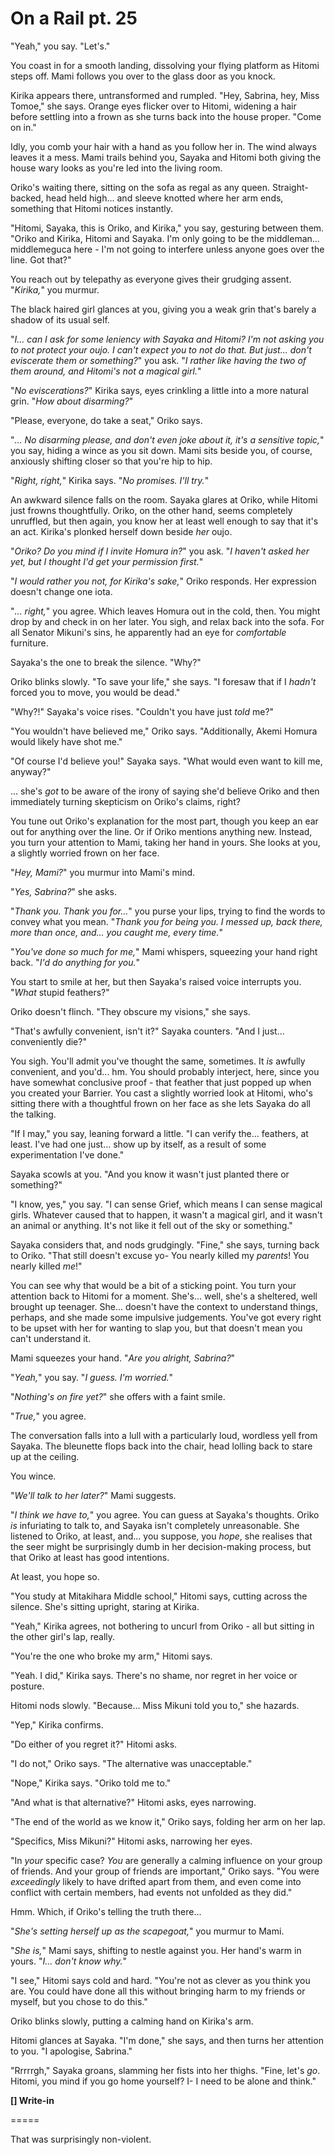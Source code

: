 # On a Rail pt. 25

"Yeah," you say. "Let's."

You coast in for a smooth landing, dissolving your flying platform as Hitomi steps off. Mami follows you over to the glass door as you knock.

Kirika appears there, untransformed and rumpled. "Hey, Sabrina, hey, Miss Tomoe," she says. Orange eyes flicker over to Hitomi, widening a hair before settling into a frown as she turns back into the house proper. "Come on in."

Idly, you comb your hair with a hand as you follow her in. The wind always leaves it a mess. Mami trails behind you, Sayaka and Hitomi both giving the house wary looks as you're led into the living room.

Oriko's waiting there, sitting on the sofa as regal as any queen. Straight-backed, head held high... and sleeve knotted where her arm ends, something that Hitomi notices instantly.

"Hitomi, Sayaka, this is Oriko, and Kirika," you say, gesturing between them. "Oriko and Kirika, Hitomi and Sayaka. I'm only going to be the middleman... middlemeguca here - I'm not going to interfere unless anyone goes over the line. Got that?"

You reach out by telepathy as everyone gives their grudging assent. "*Kirika,*" you murmur.

The black haired girl glances at you, giving you a weak grin that's barely a shadow of its usual self.

"*I... can I ask for *some* leniency with Sayaka and Hitomi? I'm *not* asking you to not protect your oujo. I can't expect you to not do that. But just... don't eviscerate them or something?*" you ask. "*I rather like having the two of them around, and Hitomi's not a magical girl.*"

"*No eviscerations?*" Kirika says, eyes crinkling a little into a more natural grin. "*How about disarming?*"

"Please, everyone, do take a seat," Oriko says.

"*... No disarming please, and don't even joke about it, it's a sensitive topic,*" you say, hiding a wince as you sit down. Mami sits beside you, of course, anxiously shifting closer so that you're hip to hip.

"*Right, right,*" Kirika says. "*No promises. I'll try.*"

An awkward silence falls on the room. Sayaka glares at Oriko, while Hitomi just frowns thoughtfully. Oriko, on the other hand, seems completely unruffled, but then again, you know her at least well enough to say that it's an act. Kirika's plonked herself down beside *her* oujo.

"*Oriko? Do you mind if I invite Homura in?*" you ask. "*I haven't asked her yet, but I thought I'd get your permission first.*"

"*I would rather you not, for Kirika's sake,*" Oriko responds. Her expression doesn't change one iota.

"*... right,*" you agree. Which leaves Homura out in the cold, then. You might drop by and check in on her later. You sigh, and relax back into the sofa. For all Senator Mikuni's sins, he apparently had an eye for *comfortable* furniture.

Sayaka's the one to break the silence. "Why?"

Oriko blinks slowly. "To save your life," she says. "I foresaw that if I *hadn't* forced you to move, you would be dead."

"Why?!" Sayaka's voice rises. "Couldn't you have just *told* me?"

"You wouldn't have believed me," Oriko says. "Additionally, Akemi Homura would likely have shot me."

"Of course I'd believe you!" Sayaka says. "What would even want to kill me, anyway?"

... she's *got* to be aware of the irony of saying she'd believe Oriko and then immediately turning skepticism on Oriko's claims, right?

You tune out Oriko's explanation for the most part, though you keep an ear out for anything over the line. Or if Oriko mentions anything new. Instead, you turn your attention to Mami, taking her hand in yours. She looks at you, a slightly worried frown on her face.

"*Hey, Mami?*" you murmur into Mami's mind.

"*Yes, Sabrina?*" she asks.

"*Thank you. Thank you for...*" you purse your lips, trying to find the words to convey what you mean. "*Thank you for being *you*. I messed up, back there, more than once, and... you caught me, every time.*"

"*You've done so much for me,*" Mami whispers, squeezing your hand right back. "*I'd do anything for you.*"

You start to smile at her, but then Sayaka's raised voice interrupts you. "*What* stupid feathers?"

Oriko doesn't flinch. "They obscure my visions," she says.

"That's awfully convenient, isn't it?" Sayaka counters. "And I just... conveniently die?"

You sigh. You'll admit you've thought the same, sometimes. It *is* awfully convenient, and you'd... hm. You should probably interject, here, since you have somewhat conclusive proof - that feather that just popped up when you created your Barrier. You cast a slightly worried look at Hitomi, who's sitting there with a thoughtful frown on her face as she lets Sayaka do all the talking.

"If I may," you say, leaning forward a little. "I can verify the... feathers, at least. I've had one just... show up by itself, as a result of some experimentation I've done."

Sayaka scowls at you. "And you know it wasn't just planted there or something?"

"I know, yes," you say. "I can sense Grief, which means I can sense magical girls. Whatever caused that to happen, it wasn't a magical girl, and it wasn't an animal or anything. It's not like it fell out of the sky or something."

Sayaka considers that, and nods grudgingly. "Fine," she says, turning back to Oriko. "That still doesn't excuse yo- You nearly killed my *parents*! You nearly killed *me*!"

You can see why that would be a bit of a sticking point. You turn your attention back to Hitomi for a moment. She's... well, she's a sheltered, well brought up teenager. She... doesn't have the context to understand things, perhaps, and she made some impulsive judgements. You've got every right to be upset with her for wanting to slap you, but that doesn't mean you can't understand it.

Mami squeezes your hand. "*Are you alright, Sabrina?*"

"*Yeah,*" you say. "*I guess. I'm worried.*"

"*Nothing's on fire yet?*" she offers with a faint smile.

"*True,*" you agree.

The conversation falls into a lull with a particularly loud, wordless yell from Sayaka. The bleunette flops back into the chair, head lolling back to stare up at the ceiling.

You wince.

"*We'll talk to her later?*" Mami suggests.

"*I think we have to,*" you agree. You can guess at Sayaka's thoughts. Oriko *is* infuriating to talk to, and Sayaka isn't completely unreasonable. She listened to Oriko, at least, and... you suppose, you *hope*, she realises that the seer might be surprisingly dumb in her decision-making process, but that Oriko at least has good intentions.

At least, you hope so.

"You study at Mitakihara Middle school," Hitomi says, cutting across the silence. She's sitting upright, staring at Kirika.

"Yeah," Kirika agrees, not bothering to uncurl from Oriko - all but sitting in the other girl's lap, really.

"You're the one who broke my arm," Hitomi says.

"Yeah. I did," Kirika says. There's no shame, nor regret in her voice or posture.

Hitomi nods slowly. "Because... Miss Mikuni told you to," she hazards.

"Yep," Kirika confirms.

"Do either of you regret it?" Hitomi asks.

"I do not," Oriko says. "The alternative was unacceptable."

"Nope," Kirika says. "Oriko told me to."

"And what is that alternative?" Hitomi asks, eyes narrowing.

"The end of the world as we know it," Oriko says, folding her arm on her lap.

"Specifics, Miss Mikuni?" Hitomi asks, narrowing her eyes.

"In *your* specific case? *You* are generally a calming influence on your group of friends. And your group of friends are important," Oriko says. "You were *exceedingly* likely to have drifted apart from them, and even come into conflict with certain members, had events not unfolded as they did."

Hmm. Which, if Oriko's telling the truth there...

"*She's setting herself up as the scapegoat,*" you murmur to Mami.

"*She is,*" Mami says, shifting to nestle against you. Her hand's warm in yours. "*I... don't know why.*"

"I see," Hitomi says cold and hard. "You're not as clever as you think you are. You could have done all this without bringing harm to my friends or myself, but you chose to do this."

Oriko blinks slowly, putting a calming hand on Kirika's arm.

Hitomi glances at Sayaka. "I'm done," she says, and then turns her attention to you. "I apologise, Sabrina."

"Rrrrrgh," Sayaka groans, slamming her fists into her thighs. "Fine, let's *go*. Hitomi, you mind if you go home yourself? I- I need to be alone and think."

**\[] Write-in**

\=====​

That was surprisingly non-violent.
